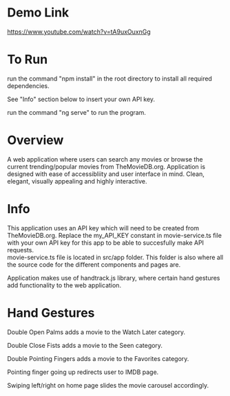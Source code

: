 # Demo Link
https://www.youtube.com/watch?v=tA9uxOuxnGg

# To Run
run the command "npm install" in the root directory to install all required dependencies.

See "Info" section below to insert your own API key. 

run the command "ng serve" to run the program. 

# Overview
A web application where users can search any movies or browse the current trending/popular movies from TheMovieDB.org. 
Application is designed with ease of accessibliity and user interface in mind.  Clean, elegant, visually appealing and highly interactive. 

# Info
This application uses an API key which will need to be created from TheMovieDB.org.  Replace the my_API_KEY constant in movie-service.ts file
with your own API key for this app to be able to succesfully make API requests.  
movie-service.ts file is located in src/app folder.  This folder is also where all the source code for the different components and pages are.  

Application makes use of handtrack.js library, where certain hand gestures add functionality to the web application.  

# Hand Gestures
Double Open Palms adds a movie to the Watch Later category.

Double Close Fists adds a movie to the Seen category. 

Double Pointing Fingers adds a movie to the Favorites category.

Pointing finger going up redirects user to IMDB page. 

Swiping left/right on home page slides the movie carousel accordingly. 
